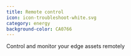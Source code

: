 ```yaml
---
title: Remote control
icon: icon-troubleshoot-white.svg
category: energy
background-color: CA0766
---
```


Control and monitor your edge assets remotely
